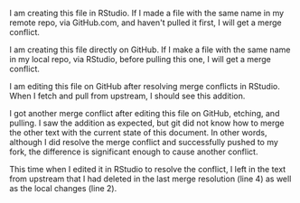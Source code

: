 
I am creating this file in RStudio. If I made a file with the same name in my remote repo, via GitHub.com, and haven't pulled it first, I will get a merge conflict.     

I am creating this file directly on GitHub. If I make a file with the same name in my local repo, via RStudio, before pulling this one, I will get a merge conflict. 

I am editing this file on GitHub after resolving merge conflicts in RStudio. When I fetch and pull from upstream, I should see this addition.

I got another merge conflict after editing this file on GitHub, etching, and pulling. I saw the addition as expected, but git did not know how to merge the other text with the current state of this document. In other words, although I did resolve the merge conflict and successfully pushed to my fork, the difference is significant enough to cause another conflict.

This time when I edited it in RStudio to resolve the conflict, I left in the text from upstream that I had deleted in the last merge resolution (line 4) as well as the local changes (line 2).
 